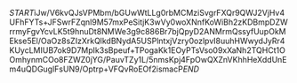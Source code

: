 $START$iJw/V6kvQJsVPMbm/bGUwWtLLg0rbMCMziSvgrFXQr9QWJ2VjHv4UFhFYTs+JFSwrFZqnl9M57mxPeSitjK3wVy0woXNnfKoWiBh2zKDBmpDZWrrmyFgvYcvLK5t9hnuDt8NMWe3g9c886Br7bjQpyD2ANMrmQssyfUupOkMEkse5El/OaOz8sZIzXrkQlkdBNydA5USPlntxjVzry0ozlpvI8uuhHWwydJyRr4KUycLMIUB7ok9D7MpIk3sBpeuf+TPogaKk1EOyPTsVso09xXaNh2TQHCt1OOmhynmCOo8FZWZ0jYG/PauvTZy1L/5nmsKpj4FpOwQXZnVKhhHeXddUnEm4uQDGuglFsUN9/Optrp+VFQvRoEOf2ismacP$END$